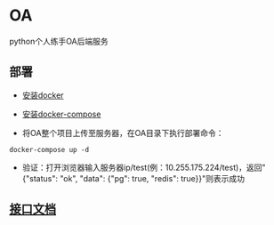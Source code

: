 # OA

python个人练手OA后端服务

## 部署

+ [安装docker](https://github.com/shiyangqin/doc/blob/master/Linux/docker.md#centos7%E5%AE%89%E8%A3%85docker)

+ [安装docker-compose](https://github.com/shiyangqin/Doc/blob/master/Linux/docker.md#%E5%AE%89%E8%A3%85docker-compose)

+ 将OA整个项目上传至服务器，在OA目录下执行部署命令：

```shell
docker-compose up -d
```

+ 验证：打开浏览器输入服务器ip/test(例：10.255.175.224/test)，返回"{"status": "ok", "data": {"pg": true, "redis": true}}"则表示成功

## [接口文档](doc/接口文档/home.md)
